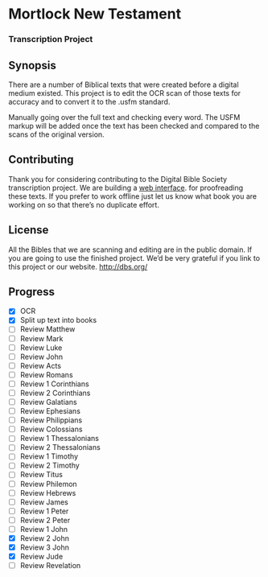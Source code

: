 # Mortlock New Testament
### Transcription Project

## Synopsis

There are a number of Biblical texts that were created before a digital medium existed. This project is to edit the OCR scan of those texts for accuracy and to convert it to the .usfm standard.

Manually going over the full text and checking every word.
The USFM markup will be added once the text has been checked and compared to the scans of the original version.

## Contributing

Thank you for considering contributing to the Digital Bible Society transcription project. We are building a [web interface](http://dbs.org/bibles/transcriptions/). for proofreading these texts. If you prefer to work offline just let us know what book you are working on so that there’s no duplicate effort.

## License

All the Bibles that we are scanning and editing are in the public domain. If you are going to use the finished project. We’d be very grateful if you link to this project or our website. http://dbs.org/

## Progress

- [x] OCR
- [x] Split up text into books
- [ ] Review Matthew
- [ ] Review Mark
- [ ] Review Luke
- [ ] Review John
- [ ] Review Acts
- [ ] Review Romans
- [ ] Review 1 Corinthians
- [ ] Review 2 Corinthians
- [ ] Review Galatians
- [ ] Review Ephesians
- [ ] Review Philippians
- [ ] Review Colossians
- [ ] Review 1 Thessalonians
- [ ] Review 2 Thessalonians
- [ ] Review 1 Timothy
- [ ] Review 2 Timothy
- [ ] Review Titus
- [ ] Review Philemon
- [ ] Review Hebrews
- [ ] Review James
- [ ] Review 1 Peter
- [ ] Review 2 Peter
- [ ] Review 1 John
- [x] Review 2 John
- [x] Review 3 John
- [x] Review Jude
- [ ] Review Revelation
